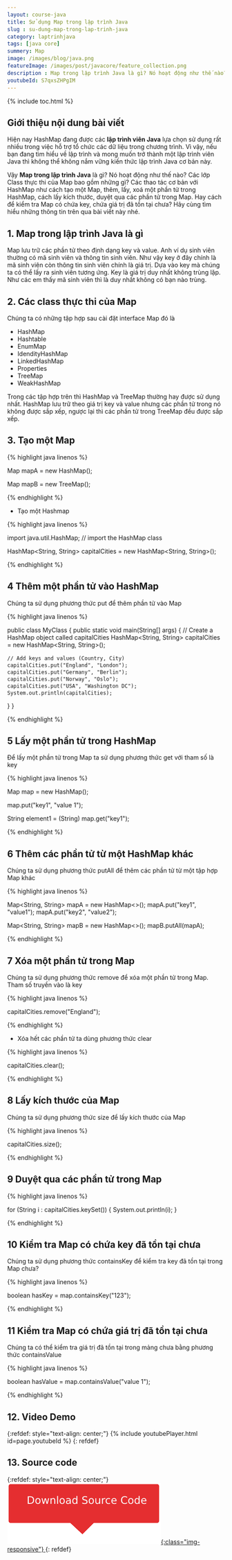 ```yaml
---
layout: course-java
title: Sử dụng Map trong lập trình Java
slug : su-dung-map-trong-lap-trinh-java
category: laptrinhjava
tags: [java core]
summery: Map
image: /images/blog/java.png
featureImage: /images/post/javacore/feature_collection.png
description : Map trong lập trình Java là gì? Nó hoạt động như thế nào? Các lớp Class thực thi của Map bao gồm những gì? Các thao tác cơ bản với HashMap như cách tạo một Map, thêm, lấy, xoá một phần tử trong HashMap, cách lấy kích thước, duyệt qua các phần tử trong Map. Hay cách để kiểm tra Map có chứa key, chứa giá trị đã tồn tại chưa? Hãy cùng tìm hiểu những thông tin trên qua bài viết này nhé.
youtubeId: S7qxsZHPgIM
---
```


{% include toc.html %}

## **Giới thiệu nội dung bài viết**

Hiện nay HashMap đang được các <b>lập trình viên Java</b> lựa chọn sử dụng rất nhiều trong việc hỗ trợ tổ chức các dữ liệu trong chương trình. Vì vậy, nếu bạn đang tìm hiểu về lập trình và mong muốn trở thành một lập trình viên Java thì không thể không nắm vững kiến thức lập trình Java cơ bản này. 

Vậy <b>Map trong lập trình Java</b> là gì? Nó hoạt động như thế nào? Các lớp Class thực thi của Map bao gồm những gì? Các thao tác cơ bản với HashMap như cách tạo một Map, thêm, lấy, xoá một phần tử trong HashMap, cách lấy kích thước, duyệt qua các phần tử trong Map. Hay cách để kiểm tra Map có chứa key, chứa giá trị đã tồn tại chưa? Hãy cùng tìm hiểu những thông tin trên qua bài viết này nhé.


## **1. Map trong lập trình Java là gì**

Map lưu trữ các phần tử theo định dạng key và value. Anh ví dụ sinh viên thường có mã sinh viên và thông tin sinh viên. Như vậy key ở đây chính là mã sinh viên còn thông tin sinh viên chính là giá trị. Dựa vào key mà chúng ta có thể lấy ra sinh viên tương ứng. Key là giá trị duy nhất không trùng lặp. Như các em thấy mã sinh viên thì là duy nhất không có bạn nào trùng.

## **2. Các class thực thi của Map**

Chúng ta có những tập hợp sau cài đặt interface Map đó là

+ HashMap
+ Hashtable
+ EnumMap
+ IdendityHashMap
+ LinkedHashMap
+ Properties
+ TreeMap
+ WeakHashMap

Trong các tập hợp trên thì HashMap và TreeMap thường hay được sử dụng nhất. HashMap lưu trữ theo giá trị key và value nhưng các phần tử trong nó không được sắp xếp, ngược lại thì các phần tử trong TreeMap đều được sắp xếp.

## **3. Tạo một Map**

{% highlight java linenos %}

Map mapA = new HashMap();

Map mapB = new TreeMap();

{% endhighlight %}

- Tạo một Hashmap

{% highlight java linenos %}

import java.util.HashMap; // import the HashMap class

HashMap<String, String> capitalCities = new HashMap<String, String>();

{% endhighlight %}

## **4 Thêm một phần tử vào HashMap**

Chúng ta sử dụng phương thức put để thêm phần tử vào Map

{% highlight java linenos %}

public class MyClass {
  public static void main(String[] args) {
    // Create a HashMap object called capitalCities
    HashMap<String, String> capitalCities = new HashMap<String, String>();

    // Add keys and values (Country, City)
    capitalCities.put("England", "London");
    capitalCities.put("Germany", "Berlin");
    capitalCities.put("Norway", "Oslo");
    capitalCities.put("USA", "Washington DC");
    System.out.println(capitalCities);
  }
}

{% endhighlight %}

## **5 Lấy một phần tử trong HashMap**

Để lấy một phần tử trong Map ta sử dụng phương thức get với tham số là key

{% highlight java linenos %}

Map map = new HashMap();

map.put("key1", "value 1");

String element1 = (String) map.get("key1");

{% endhighlight %}

## **6 Thêm các phần tử từ một HashMap khác**

Chúng ta sử dụng phương thức putAll để thêm các phần tử từ một tập hợp Map khác

{% highlight java linenos %}

Map<String, String> mapA = new HashMap<>();
mapA.put("key1", "value1");
mapA.put("key2", "value2");

Map<String, String> mapB = new HashMap<>();
mapB.putAll(mapA);

{% endhighlight %}



## **7 Xóa một phần tử trong Map**

Chúng ta sử dụng phương thức remove để xóa một phần tử trong Map. Tham số truyền vào là key

{% highlight java linenos %}

capitalCities.remove("England");

{% endhighlight %}

- Xóa hết các phần tử ta dùng phương thức clear

{% highlight java linenos %}

capitalCities.clear();

{% endhighlight %}

## **8 Lấy kích thước của Map**

Chúng ta sử dụng phương thức size để lấy kích thước của Map

{% highlight java linenos %}

capitalCities.size();

{% endhighlight %}

## **9 Duyệt qua các phần tử trong Map**

{% highlight java linenos %}

for (String i : capitalCities.keySet()) {
  System.out.println(i);
}

{% endhighlight %}

## **10 Kiểm tra Map có chứa key đã tồn tại chưa**

Chúng ta sử dụng phương thức containsKey để kiểm tra key đã tồn tại trong Map chưa?

{% highlight java linenos %}

boolean hasKey = map.containsKey("123");

{% endhighlight %}

## **11 Kiểm tra Map có chứa giá trị đã tồn tại chưa**

Chúng ta có thể kiểm tra giá trị đã tồn tại trong mảng chưa bằng phương thức containsValue

{% highlight java linenos %}

boolean hasValue = map.containsValue("value 1");

{% endhighlight %}

## **12. Video Demo**

{:refdef: style="text-align: center;"}
{% include youtubePlayer.html id=page.youtubeId %}
{: refdef}

## **13. Source code**

{:refdef: style="text-align: center;"}
<a href="https://github.com/levunguyen/Java-Map" target="_blank"> ![Sourcecode ](/images/icon/githubsource.png){:class="img-responsive"} </a>
{: refdef}














